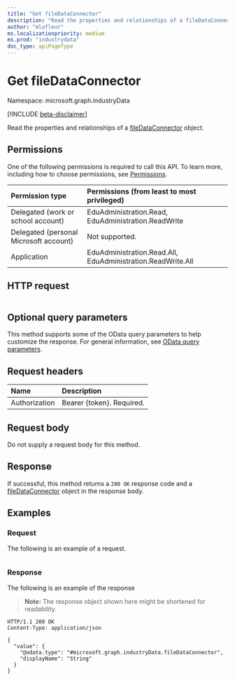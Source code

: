 ```yaml
---
title: "Get fileDataConnector"
description: "Read the properties and relationships of a fileDataConnector object."
author: "mlafleur"
ms.localizationpriority: medium
ms.prod: "industrydata"
doc_type: apiPageType
---
```


# Get fileDataConnector

Namespace: microsoft.graph.industryData

[!INCLUDE [beta-disclaimer](../../includes/beta-disclaimer.md)]

Read the properties and relationships of a [fileDataConnector](../resources/industrydata-filedataconnector.md) object.

## Permissions

One of the following permissions is required to call this API. To learn more, including how to choose permissions, see [Permissions](/graph/permissions-reference).

| Permission type                        | Permissions (from least to most privileged)                 |
| :------------------------------------- | :---------------------------------------------------------- |
| Delegated (work or school account)     | EduAdministration.Read, EduAdministration.ReadWrite         |
| Delegated (personal Microsoft account) | Not supported.                                              |
| Application                            | EduAdministration.Read.All, EduAdministration.ReadWrite.All |

## HTTP request

<!-- {
  "blockType": "ignored"
}
-->

```http

```

## Optional query parameters

This method supports some of the OData query parameters to help customize the response. For general information, see [OData query parameters](/graph/query-parameters).

## Request headers

| Name          | Description               |
| :------------ | :------------------------ |
| Authorization | Bearer {token}. Required. |

## Request body

Do not supply a request body for this method.

## Response

If successful, this method returns a `200 OK` response code and a [fileDataConnector](../resources/industrydata-filedataconnector.md) object in the response body.

## Examples

### Request

The following is an example of a request.

<!-- {
  "blockType": "request",
  "name": "get_filedataconnector"
}
-->

```http

```

### Response

The following is an example of the response

> **Note:** The response object shown here might be shortened for readability.

<!-- {
  "blockType": "response",
  "truncated": true,
  "@odata.type": "microsoft.graph.industryData.fileDataConnector"
}
-->

```http
HTTP/1.1 200 OK
Content-Type: application/json

{
  "value": {
    "@odata.type": "#microsoft.graph.industryData.fileDataConnector",
    "displayName": "String"
  }
}
```
